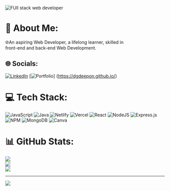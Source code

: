 

![FUll stack web developer](https://user-images.githubusercontent.com/107040689/218724129-47a08ddf-bef9-4805-97e1-028ae42acf98.gif)




# 💫 About Me:
🌐An aspiring Web Developer, a lifelong learner, skilled in<br>front-end and back-end Web Development.


## 🌐 Socials:
[![LinkedIn](https://img.shields.io/badge/LinkedIn-%230077B5.svg?logo=linkedin&logoColor=white)](https://linkedin.com/in/https://www.linkedin.com/in/deepan-ghosh-1539b9242/) 
[![Portfolio]()]
(https://dgdeepon.github.io/)

# 💻 Tech Stack:
![JavaScript](https://img.shields.io/badge/javascript-%23323330.svg?style=for-the-badge&logo=javascript&logoColor=%23F7DF1E) ![Java](https://img.shields.io/badge/java-%23ED8B00.svg?style=for-the-badge&logo=java&logoColor=white) ![Netlify](https://img.shields.io/badge/netlify-%23000000.svg?style=for-the-badge&logo=netlify&logoColor=#00C7B7) ![Vercel](https://img.shields.io/badge/vercel-%23000000.svg?style=for-the-badge&logo=vercel&logoColor=white) ![React](https://img.shields.io/badge/react-%2320232a.svg?style=for-the-badge&logo=react&logoColor=%2361DAFB) ![NodeJS](https://img.shields.io/badge/node.js-6DA55F?style=for-the-badge&logo=node.js&logoColor=white) ![Express.js](https://img.shields.io/badge/express.js-%23404d59.svg?style=for-the-badge&logo=express&logoColor=%2361DAFB) ![NPM](https://img.shields.io/badge/NPM-%23000000.svg?style=for-the-badge&logo=npm&logoColor=white) ![MongoDB](https://img.shields.io/badge/MongoDB-%234ea94b.svg?style=for-the-badge&logo=mongodb&logoColor=white) ![Canva](https://img.shields.io/badge/Canva-%2300C4CC.svg?style=for-the-badge&logo=Canva&logoColor=white)
# 📊 GitHub Stats:
![](https://github-readme-stats.vercel.app/api?username=dgdeepon&theme=radical&hide_border=false&include_all_commits=false&count_private=false)<br/>
![](https://github-readme-streak-stats.herokuapp.com/?user=dgdeepon&theme=radical&hide_border=false)<br/>
![](https://github-readme-stats.vercel.app/api/top-langs/?username=dgdeepon&theme=radical&hide_border=false&include_all_commits=false&count_private=false&layout=compact)

---
[![](https://visitcount.itsvg.in/api?id=dgdeepon&icon=0&color=0)](https://visitcount.itsvg.in)

<!-- Proudly created with GPRM ( https://gprm.itsvg.in ) -->
